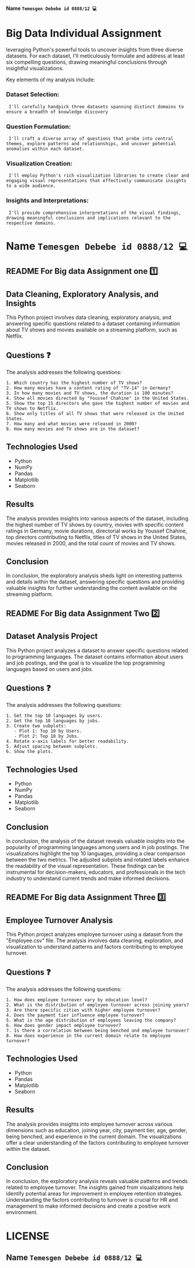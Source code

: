 #### Name  ```Temesgen Debebe id 0888/12 💻```


# Big Data Individual Assignment 
 leveraging Python's powerful tools to uncover insights from three diverse datasets. For each dataset, I'll meticulously formulate and address at least six compelling questions, drawing meaningful conclusions through insightful visualizations.

Key elements of my analysis include:

### Dataset Selection:
``` I'll carefully handpick three datasets spanning distinct domains to ensure a breadth of knowledge discovery```
### Question Formulation:
``` I'll craft a diverse array of questions that probe into central themes, explore patterns and relationships, and uncover potential anomalies within each dataset.```
### Visualization Creation: 
``` I'll employ Python's rich visualization libraries to create clear and engaging visual representations that effectively communicate insights to a wide audience.```
### Insights and Interpretations:
``` I'll provide comprehensive interpretations of the visual findings, drawing meaningful conclusions and implications relevant to the respective domains.```

 #  Name ``` Temesgen Debebe id 0888/12 💻 ```


## README For Big data Assignment one 1️⃣

## Data Cleaning, Exploratory Analysis, and Insights

This Python project involves data cleaning, exploratory analysis, and answering specific questions related to a dataset containing information about TV shows and movies available on a streaming platform, such as Netflix.

## Questions ❓

The analysis addresses the following questions:
```
1. Which country has the highest number of TV shows?
2. How many movies have a content rating of "TV-14" in Germany?
3. In how many movies and TV shows, the duration is 100 minutes?
4. Show all movies directed by "Youssef Chahine" in the United States.
5. Show the top 15 directors who gave the highest number of movies and TV shows to Netflix.
6. Show only titles of all TV shows that were released in the United States.
7. How many and what movies were released in 2000?
8. How many movies and TV shows are in the dataset?
```
## Technologies Used

- Python
- NumPy
- Pandas
- Matplotlib
- Seaborn

## Results
The analysis provides insights into various aspects of the dataset, including the highest number of TV shows by country, movies with specific content ratings in Germany, movie durations, directorial works by Youssef Chahine, top directors contributing to Netflix, titles of TV shows in the United States, movies released in 2000, and the total count of movies and TV shows.

## Conclusion
In conclusion, the exploratory analysis sheds light on interesting patterns and details within the dataset, answering specific questions and providing valuable insights for further understanding the content available on the streaming platform.
















## README For Big data Assignment Two 2️⃣


## Dataset Analysis Project

This Python project analyzes a dataset to answer specific questions related to programming languages. The dataset contains information about users and job postings, and the goal is to visualize the top programming languages based on users and jobs.

## Questions ❓

The analysis addresses the following questions:
```
1. Get the top 10 languages by users.
2. Get the top 10 languages by jobs.
3. Create two subplots:
   - Plot 1: Top 10 by Users.
   - Plot 2: Top 10 by Jobs.
4. Rotate x-axis labels for better readability.
5. Adjust spacing between subplots.
6. Show the plots.
```
## Technologies Used

- Python
- NumPy
- Pandas
- Matplotlib
- Seaborn


## Conclusion
In conclusion, the analysis of the dataset reveals valuable insights into the popularity of programming languages among users and in job postings. The visualizations highlight the top 10 languages, providing a clear comparison between the two metrics. The adjusted subplots and rotated labels enhance the readability of the visual representation. These findings can be instrumental for decision-makers, educators, and professionals in the tech industry to understand current trends and make informed decisions.




## README For Big data Assignment Three 3️⃣


## Employee Turnover Analysis

This Python project analyzes employee turnover using a dataset from the "Employee.csv" file. The analysis involves data cleaning, exploration, and visualization to understand patterns and factors contributing to employee turnover.

## Questions ❓

The analysis addresses the following questions:
```
1. How does employee turnover vary by education level?
2. What is the distribution of employee turnover across joining years?
3. Are there specific cities with higher employee turnover?
4. Does the payment tier influence employee turnover?
5. What is the age distribution of employees leaving the company?
6. How does gender impact employee turnover?
7. Is there a correlation between being benched and employee turnover?
8. How does experience in the current domain relate to employee turnover?
```
## Technologies Used

- Python
- Pandas
- Matplotlib
- Seaborn


## Results
The analysis provides insights into employee turnover across various dimensions such as education, joining year, city, payment tier, age, gender, being benched, and experience in the current domain. The visualizations offer a clear understanding of the factors contributing to employee turnover within the dataset.

## Conclusion
In conclusion, the exploratory analysis reveals valuable patterns and trends related to employee turnover. The insights gained from visualizations help identify potential areas for improvement in employee retention strategies. Understanding the factors contributing to turnover is crucial for HR and management to make informed decisions and create a positive work environment.
# LICENSE 
## Name  ```Temesgen Debebe id 0888/12 💻```

